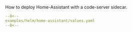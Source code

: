 How to deploy Home-Assistant with a code-server sidecar.

```yaml linenums="1"
--8<--
examples/helm/home-assistant/values.yaml
--8<--
```

